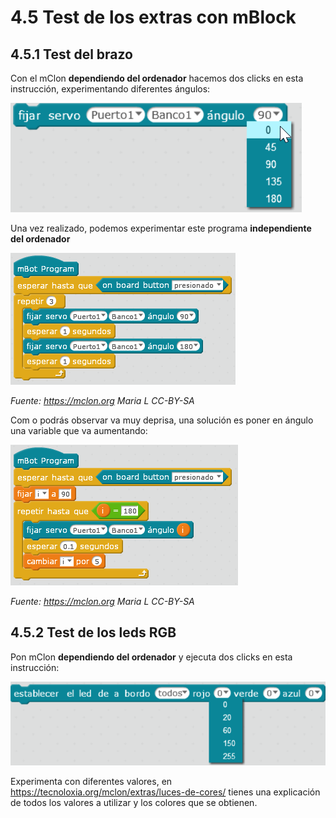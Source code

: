 # 4.5 Test de los extras con mBlock

## 4.5.1 Test del brazo

Con el mClon **dependiendo del ordenador** hacemos dos clicks en esta instrucción, experimentando diferentes ángulos:

![](/assets/mBlock13.png)

Una vez realizado, podemos experimentar este programa **independiente del ordenador**

![](/assets/servo_rapido.png)

_Fuente: https://mclon.org Maria L CC-BY-SA_

Com o podrás observar va muy deprisa, una solución es poner en ángulo una variable que va aumentando:

![](/assets/servo_lento.png)

_Fuente: https://mclon.org Maria L CC-BY-SA_

## 4.5.2 Test de los leds RGB

Pon mClon **dependiendo del ordenador** y ejecuta dos clicks en esta instrucción:

![](/assets/mBlock14.png)

Experimenta con diferentes valores, en https://tecnoloxia.org/mclon/extras/luces-de-cores/ tienes una explicación de todos los valores a utilizar y los colores que se obtienen.
